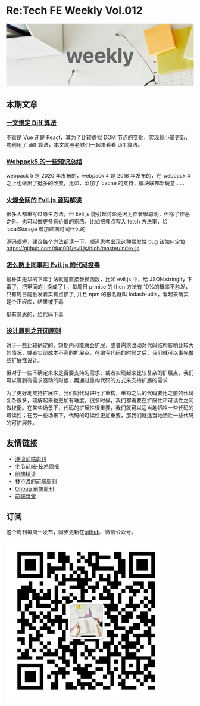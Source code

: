 # Re:Tech FE Weekly Vol.012

![](https://raw.githubusercontent.com/retech-fe/image-hosting/main/img/2022/08/08/11-10-04-9b39540aa9ffa2223c6198a222fb47a0-dcca450c-0118-4e49-b97a-d3c3b7571eb2-725b53.png)

## 本期文章

### [一文搞定 Diff 算法](https://mp.weixin.qq.com/s?__biz=MzIxMjExNzQxMQ==&mid=2247484781&idx=3&sn=eb6a144d700f1be759d45eaa8d82fbc5&chksm=974bb7a1a03c3eb7499b3edfd856b6a067c868a7af583ebc1e2e8d52e264a7c80c6cc2b9fab7&scene=21#wechat_redirect)

不管是 Vue 还是 React，其为了比较虚拟 DOM 节点的变化，实现最小量更新，均利用了 diff 算法，本文就与老铁们一起来看看 diff 算法。

### [Webpack5 的一些知识总结](https://mp.weixin.qq.com/s?__biz=MzUxNzk1MjQ0Ng==&mid=2247510783&idx=2&sn=69f84ccf7d4d1763d182ce9dc9f1e66f&chksm=f992ac2ecee52538fe434582e26cb92e58b6dde8cb632f94bcd2903a4f66b0ae9c792100aabc&mpshare=1&srcid=0927oKUGVULWQxYCqoTXvI5v&sharer_sharetime=1664288402648&sharer_shareid=255fd639af16a15dd8b3fddb61a688a0&from=singlemessage&scene=1&subscene=10000&clicktime=1664288418&enterid=1664288418&ascene=1&devicetype=android-28&version=280015f0&nettype=3gnet&abtest_cookie=AAACAA%3D%3D&lang=zh_CN&exportkey=AwoTeIfEC73f2H2zt6uCWLA%3D&pass_ticket=NLfKVN8CASEz51ZjlVvG5yvsECsWp3CYJYr3WwD%2BT9KYVpS3oxbQYcohfJdXUgkt&wx_header=3)

webpack 5 是 2020 年发布的，webpack 4 是 2018 年发布的，在 webpack 4 之上也做出了挺多的改变，比如，添加了 cache 的支持，模块联邦新玩意......

### [火爆全网的 Evil.js 源码解读](https://blog.csdn.net/kd_2015/article/details/126422146)

很多人都重写过原生方法，但 Evil.js 能引起讨论是因为作者很聪明，但除了作恶之外，也可以做更多有价值的东西，比如把埋点写入 fetch 方法里，给 localStorage 增加过期时间什么的

源码很短，建议每个方法都读一下，顺道思考出现这种偶发性 bug 该如何定位
https://github.com/duo001/evil.js/blob/master/index.js

### [怎么防止同事用 Evil.js 的代码投毒](https://juejin.cn/post/7134882958845935647)

最朴实无华的下毒手法就是直接替换函数，比如 evil.js 中，给 JSON.stringify 下毒了，把里面的 I 换成了 l ，每周日 prmise 的 then 方法有 10%的概率不触发，只有周日能触发着实有点损了, 并且 npm 的报名就叫 lodash-utils，看起来确实是个正经库，结果被下毒

挺有意思的，给代码下毒

### [设计原则之开闭原则](https://mp.weixin.qq.com/s?__biz=MzU3MTkyNDM0Mg==&mid=2247484223&idx=1&sn=c45b99fbd9c81e994892a3c1389774eb&chksm=fcd98926cbae0030d3f28b81017a51dadaed63f3b65e803cee292dfc2129905b716bd04ba5d8&token=1407405323&lang=zh_CN#rd)

对于一些比较确定的、短期内可能就会扩展，或者需求改动对代码结构影响比较大的情况，或者实现成本不高的扩展点，在编写代码的时候之后，我们就可以事先做些扩展性设计。

但对于一些不确定未来是否要支持的需求，或者实现起来比较复杂的扩展点，我们可以等到有需求驱动的时候，再通过重构代码的方式来支持扩展的需求

为了更好地支持扩展性，我们对代码进行了重构，重构之后的代码要比之前的代码复杂很多，理解起来也更加有难度。很多时候，我们都需要在扩展性和可读性之间做权衡。在某些场景下，代码的扩展性很重要，我们就可以适当地牺牲一些代码的可读性；在另一些场景下，代码的可读性更加重要，那我们就适当地牺牲一些代码的可扩展性。

## 友情链接

- [潮流前端周刊](https://github.com/tw93/weekly)
- [字节前端-技术周报](https://juejin.cn/user/4098589725834317)
- [前端精读](https://github.com/ascoders/weekly)
- [林不渡的前端周刊](https://fe-weekly.netlify.app/)
- [Ohbug 前端周刊](https://github.com/ohbug-org/weekly)
- [前端食堂](https://github.com/Geekhyt/weekly)

## 订阅

这个周刊每周一发布，同步更新在[github](https://github.com/retech-fe/weekly)、微信公众号。

![](https://raw.githubusercontent.com/retech-fe/image-hosting/main/img/2022/08/08/11-10-31-00dddeb5e5c7f41d76b8a886daf30c30-qrcode_for_gh_1ab4464eae79_430-173b0f.jpg)
